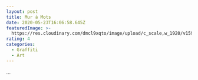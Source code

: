 ```yaml
---
layout: post
title: Mur à Mots
date: 2020-05-23T16:06:58.645Z
featuredImage: >-
  https://res.cloudinary.com/dmcl9xqto/image/upload/c_scale,w_1920/v1590249967/IMG_4869_maj4c0.jpg
rating: 4
categories:
  - Graffiti
  - Art
---
```

...
